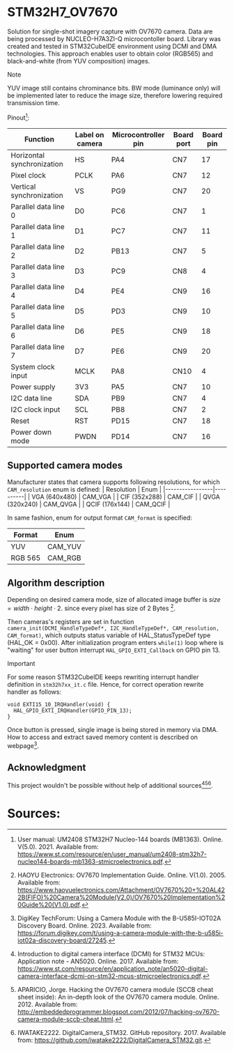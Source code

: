 # STM32H7_OV7670
Solution for single-shot imagery capture with OV7670 camera. Data are being processed by NUCLEO-H7A3ZI-Q microcontoller board. Library was created and tested in STM32CubeIDE environment using DCMI and DMA technologies. This approach enables user to obtain color (RGB565) and black-and-white (from YUV composition) images. 

>[!NOTE]
> YUV image still contains chrominance bits. BW mode (luminance only) will be implemented later to reduce the image size, therefore lowering required transmission time.

Pinout[^1]: 

| Function                   | Label on camera | Microcontroller pin | Board port | Board pin |
|----------------------------|-----------------|---------------------|------------|-----------|
| Horizontal synchronization | HS              | PA4                 | CN7        | 17        |
| Pixel clock                | PCLK            | PA6                 | CN7        | 12        |
| Vertical synchronization   | VS              | PG9                 | CN7        | 20        |
| Parallel data line 0       | D0              | PC6                 | CN7        |  1        |
| Parallel data line 1       | D1              | PC7                 | CN7        | 11        |
| Parallel data line 2       | D2              | PB13                | CN7        |  5        |
| Parallel data line 3       | D3              | PC9                 | CN8        |  4        |
| Parallel data line 4       | D4              | PE4                 | CN9        | 16        |
| Parallel data line 5       | D5              | PD3                 | CN9        | 10        |
| Parallel data line 6       | D6              | PE5                 | CN9        | 18        |
| Parallel data line 7       | D7              | PE6                 | CN9        | 20        |
| System clock input         | MCLK            | PA8                 | CN10       |  4        |
| Power supply               | 3V3             | PA5                 | CN7        | 10        |
| I2C data line              | SDA             | PB9                 | CN7        |  4        |
| I2C clock input            | SCL             | PB8                 | CN7        |  2        |
| Reset                      | RST             | PD15                | CN7        | 18        |
| Power down mode            | PWDN            | PD14                | CN7        | 16        |

## Supported camera modes
Manufacturer states that camera supports following resolutions, for which `CAM_resolution` enum is defined:
| Resolution      | Enum     |
|-----------------|----------|
| VGA   (640x480) | CAM_VGA  |
| CIF   (352x288) | CAM_CIF  |
| QVGA  (320x240) | CAM_QVGA |
| QCIF  (176x144) | CAM_QCIF |

In same fashion, enum for output format `CAM_format` is specified:

| Format  | Enum    |
|---------|---------|
| YUV     | CAM_YUV |
| RGB 565 | CAM_RGB |


## Algorithm description
Depending on desired camera mode, size of allocated image buffer is
$size = width \cdot height \cdot 2.$
since every pixel has size of 2 Bytes [^2].

Then cameras's registers are set in function `camera_init(DCMI_HandleTypeDef*, I2C_HandleTypeDef*, CAM_resolution, CAM_format)`, which outputs status variable of HAL_StatusTypeDef type (HAL_OK = 0x00). After initialization program enters `while(1)` loop where is "waiting" for user button interrupt `HAL_GPIO_EXTI_Callback` on GPIO pin 13. 

> [!IMPORTANT]
> For some reason STM32CubeIDE keeps rewriting interrupt handler definition in `stm32h7xx_it.c` file. Hence, for correct operation rewrite handler as follows:
> ```
> void EXTI15_10_IRQHandler(void) {
>   HAL_GPIO_EXTI_IRQHandler(GPIO_PIN_13);
> }
> ```

Once button is pressed, single image is being stored in memory via DMA. How to access and extract saved memory content is described on webpage[^3]. 

## Acknowledgment
This project wouldn't be possible without help of additional sources[^4][^5][^6].

# Sources:
[^1]: User manual: UM2408 STM32H7 Nucleo-144 boards (MB1363). Online. V(5.0). 2021. Available from: https://www.st.com/resource/en/user_manual/um2408-stm32h7-nucleo144-boards-mb1363-stmicroelectronics.pdf.
[^2]: HAOYU Electronics: OV7670 Implementation Guide. Online. V(1.0). 2005. Available from: https://www.haoyuelectronics.com/Attachment/OV7670%20+%20AL422B(FIFO)%20Camera%20Module(V2.0)/OV7670%20Implementation%20Guide%20(V1.0).pdf.
[^3]: DigiKey TechForum: Using a Camera Module with the B-U585I-IOT02A Discovery Board. Online. 2023. Available from: https://forum.digikey.com/t/using-a-camera-module-with-the-b-u585i-iot02a-discovery-board/27245.
[^4]: Introduction to digital camera interface (DCMI) for STM32 MCUs: Application note - AN5020. Online. 2017. Available from: https://www.st.com/resource/en/application_note/an5020-digital-camera-interface-dcmi-on-stm32-mcus-stmicroelectronics.pdf.
[^5]: APARICIO, Jorge. Hacking the OV7670 camera module (SCCB cheat sheet inside): An in-depth look of the OV7670 camera module. Online. 2012. Available from: http://embeddedprogrammer.blogspot.com/2012/07/hacking-ov7670-camera-module-sccb-cheat.html.
[^6]: IWATAKE2222. DigitalCamera_STM32. GitHub repository. 2017. Available from: https://github.com/iwatake2222/DigitalCamera_STM32.git.
